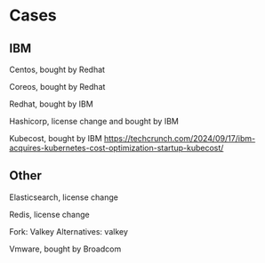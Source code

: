 # Cases

## IBM

Centos, bought by Redhat

Coreos, bought by Redhat

Redhat, bought by IBM

Hashicorp, license change and bought by IBM

Kubecost, bought by IBM
<https://techcrunch.com/2024/09/17/ibm-acquires-kubernetes-cost-optimization-startup-kubecost/>

## Other

Elasticsearch, license change

Redis, license change

Fork: Valkey
Alternatives: valkey

Vmware, bought by Broadcom
